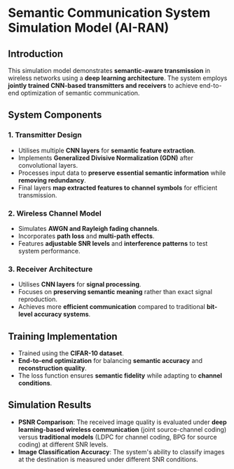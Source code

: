 # Semantic Communication System Simulation Model (AI-RAN)

## Introduction
This simulation model demonstrates **semantic-aware transmission** in wireless networks using a **deep learning architecture**. The system employs **jointly trained CNN-based transmitters and receivers** to achieve end-to-end optimization of semantic communication.

## System Components

### 1. Transmitter Design
- Utilises multiple **CNN layers** for **semantic feature extraction**.
- Implements **Generalized Divisive Normalization (GDN)** after convolutional layers.
- Processes input data to **preserve essential semantic information** while **removing redundancy**.
- Final layers **map extracted features to channel symbols** for efficient transmission.

### 2. Wireless Channel Model
- Simulates **AWGN and Rayleigh fading channels**.
- Incorporates **path loss** and **multi-path effects**.
- Features **adjustable SNR levels** and **interference patterns** to test system performance.

### 3. Receiver Architecture
- Utilises **CNN layers** for **signal processing**.
- Focuses on **preserving semantic meaning** rather than exact signal reproduction.
- Achieves more **efficient communication** compared to traditional **bit-level accuracy systems**.

## Training Implementation
- Trained using the **CIFAR-10 dataset**.
- **End-to-end optimization** for balancing **semantic accuracy** and **reconstruction quality**.
- The loss function ensures **semantic fidelity** while adapting to **channel conditions**.

## Simulation Results
- **PSNR Comparison**: The received image quality is evaluated under **deep learning-based wireless communication** (joint source-channel coding) versus **traditional models** (LDPC for channel coding, BPG for source coding) at different SNR levels.
- **Image Classification Accuracy**: The system's ability to classify images at the destination is measured under different SNR conditions.

